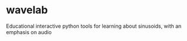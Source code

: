 # wavelab
Educational interactive python tools for learning about sinusoids, with an emphasis on audio
